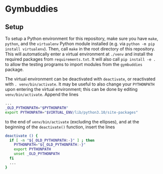 # Gymbuddies

## Setup
To setup a Python environment for this repository, make sure you have `make`, `python`, and the `virtualenv` Python module installed (e.g. via `python -m pip install virtualenv`). Then, call `make` in the root directory of this repository. This will automatically enter a virtual environment at `./venv` and install the required packages from `requirements.txt`. It will also call `pip install -e .` to allow the testing programs to import modules from the `gymbuddies` package.

The virtual environment can be deactivated with `deactivate`, or reactivated with `. venv/bin/activate`. It may be useful to also change your `PYTHONPATH` upon entering the virtual environment; this can be done by editing `venv/bin/activate`. Append the lines
```sh
...
_OLD_PYTHONPATH="$PYTHONPATH"
export PYTHONPATH="$VIRTUAL_ENV/lib/python3.10/site-packages"
```
to the end of `venv/bin/activate` (excluding the ellipses), and at the beginning of the `deactivate()` function, insert the lines
```sh
deactivate () {
  if [ -n "${_OLD_PYTHONPATH:-}" ] ; then
    PYTHONPATH="${_OLD_PYTHONPATH:-}"
    export PYTHONPATH
    unset _OLD_PYTHONPATH
  fi
  ...
}
```
